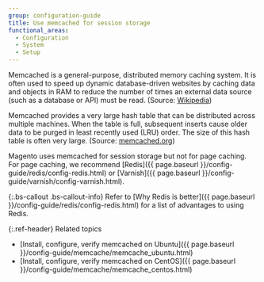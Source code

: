 ```yaml
---
group: configuration-guide
title: Use memcached for session storage
functional_areas:
  - Configuration
  - System
  - Setup
---
```


Memcached is a general-purpose, distributed memory caching system. It is often used to speed up dynamic database-driven websites by caching data and objects in RAM to reduce the number of times an external data source (such as a database or API) must be read. (Source: [Wikipedia](https://en.wikipedia.org/wiki/Memcached))

Memcached provides a very large hash table that can be distributed across multiple machines. When the table is full, subsequent inserts cause older data to be purged in least recently used (LRU) order. The size of this hash table is often very large. (Source: [memcached.org](http://memcached.org/))

Magento uses memcached for session storage but not for page caching. For page caching, we recommend [Redis]({{ page.baseurl }}/config-guide/redis/config-redis.html) or [Varnish]({{ page.baseurl }}/config-guide/varnish/config-varnish.html).

{:.bs-callout .bs-callout-info}
Refer to [Why Redis is better]({{ page.baseurl }}/config-guide/redis/config-redis.html) for a list of advantages to using Redis.

{:.ref-header}
Related topics

* [Install, configure, verify memcached on Ubuntu]({{ page.baseurl }}/config-guide/memcache/memcache_ubuntu.html)
* [Install, configure, verify memcached on CentOS]({{ page.baseurl }}/config-guide/memcache/memcache_centos.html)
